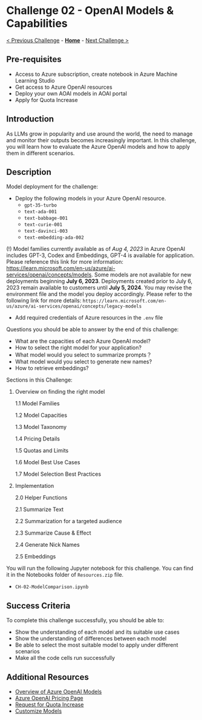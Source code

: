 # Challenge 02 - OpenAI Models & Capabilities

[< Previous Challenge](./Challenge-01.md) - **[Home](../README.md)** - [Next Challenge >](./Challenge-03.md)


## Pre-requisites

* Access to Azure subscription, create notebook in Azure Machine Learning Studio
* Get access to Azure OpenAI resources
* Deploy your own AOAI models in AOAI portal
* Apply for Quota Increase

## Introduction

As LLMs grow in popularity and use around the world, the need to manage and monitor their outputs becomes increasingly important. In this challenge, you will learn how to evaluate the Azure OpenAI models and how to apply them in different scenarios.

## Description
Model deployment for the challenge:
- Deploy the following models in your Azure OpenAI resource. 
  - `gpt-35-turbo`
  - `text-ada-001`
  - `text-babbage-001`
  - `text-curie-001`
  - `text-davinci-003`
  - `text-embedding-ada-002`
    
(!) Model families currently available as of _Aug 4, 2023_ in Azure OpenAI includes GPT-3, Codex and Embeddings, GPT-4 is available for application. Please reference this link for more information: https://learn.microsoft.com/en-us/azure/ai-services/openai/concepts/models.
Some models are not available for new deployments beginning **July 6, 2023**. Deployments created prior to July 6, 2023 remain available to customers until **July 5, 2024**. You may revise the environment file and the model you deploy accordingly. Please refer to the following link for more details: `https://learn.microsoft.com/en-us/azure/ai-services/openai/concepts/legacy-models`
  
- Add required credentials of Azure resources in the ``.env`` file

Questions you should be able to answer by the end of this challenge:
- What are the capacities of each Azure OpenAI model?
- How to select the right model for your application?
- What model would you select to summarize prompts？
- What model would you select to generate new names?
- How to retrieve embeddings?

Sections in this Challenge:
1. Overview on finding the right model

    1.1 Model Families
    
    1.2 Model Capacities

    1.3 Model Taxonomy

    1.4 Pricing Details

    1.5 Quotas and Limits

    1.6 Model Best Use Cases

    1.7 Model Selection Best Practices
2. Implementation

    2.0 Helper Functions

    2.1 Summarize Text

    2.2 Summarization for a targeted audience

    2.3 Summarize Cause & Effect

    2.4 Generate Nick Names

    2.5 Embeddings

You will run the following Jupyter notebook for this challenge. You can find it in the Notebooks folder of `Resources.zip` file.

- `CH-02-ModelComparison.ipynb`

## Success Criteria

To complete this challenge successfully, you should be able to:
- Show the understanding of each model and its suitable use cases
- Show the understanding of differences between each model
- Be able to select the most suitable model to apply under different scenarios
- Make all the code cells run successfully

## Additional Resources

- [Overview of Azure OpenAI Models](https://learn.microsoft.com/en-us/azure/cognitive-services/openai/concepts/models)
- [Azure OpenAI Pricing Page](https://azure.microsoft.com/en-us/pricing/details/cognitive-services/openai-service/)
- [Request for Quota Increase](https://customervoice.microsoft.com/Pages/ResponsePage.aspx?id=v4j5cvGGr0GRqy180BHbR4xPXO648sJKt4GoXAed-0pURVJWRU4yRTMxRkszU0NXRFFTTEhaT1g1NyQlQCN0PWcu)
- [Customize Models](https://learn.microsoft.com/en-us/azure/cognitive-services/openai/how-to/fine-tuning?pivots=programming-language-studio)
